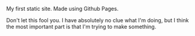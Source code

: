 My first static site. Made using Github Pages. 

Don't let this fool you. I have absolutely no clue what I'm doing, but I think the most important part is that I'm trying to make something. 
